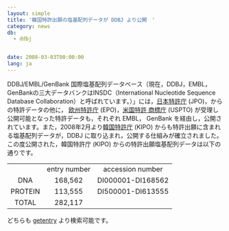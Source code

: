```yaml
---
layout: simple
title: '韓国特許出願の塩基配列データが DDBJ より公開　'
category: news
db:
  - ddbj


date: 2008-03-03T00:00:00
lang: ja
---
```


DDBJ/EMBL/GenBank 国際塩基配列データベース（現在，DDBJ，EMBL，GenBankの三大データバンクはINSDC（International Nucleotide Sequence Database Collaboration）と呼ばれています。）」には，<a href="http://www.jpo.go.jp/indexj.htm" target="_blank">日本特許庁</a> (JPO)，からの特許データの他に， <a href="http://www.epo.org/index.html" target="_blank">欧州特許庁</a> (EPO)，<a href="http://www.uspto.gov/" target="_blank">米国特許 商標庁</a> (USPTO) が受理し公開可能となった特許データも，それぞれ EMBL， GenBank を経由し，公開されています。また，2008年2月より<a href="http://www.kipo.go.kr/" target="_blank">韓国特許庁</a> (KIPO) からも特許出願に含まれる塩基配列データが，DDBJ に取り込まれ，公開する仕組みが確立されました。<br>この度公開された，韓国特許庁 (KIPO) からの特許出願塩基配列データは以下の通りです。

<table width="80%">
    <tr>
        <td align="center"> </td>
        <td align="center">entry number</td>
        <td align="center">accession number</td>
    </tr>
    <tr>
        <td align="center">DNA</td>
        <td align="center">168,562</td>
        <td align="center">DI000001-DI168562</td>
    </tr>
    <tr>
        <td align="center">PROTEIN</td>
        <td align="center">113,555</td>
        <td align="center">DI500001-DI613555</td>
    </tr>
    <tr></tr>
    <tr>
        <td align="center">TOTAL</td>
        <td align="center">282,117</td>
        <td align="center"> </td>
    </tr>
</table>

<p>どちらも <a href="http://getentry.ddbj.nig.ac.jp/top-j.html">getentry</a> より検索可能です。</p>
